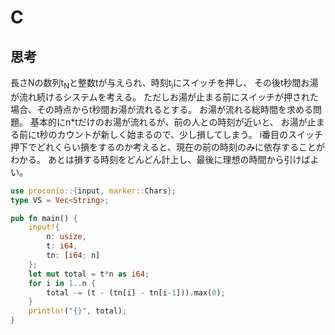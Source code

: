# C
## 思考
長さNの数列t<sub>N</sub>と整数tが与えられ、時刻t<sub>i</sub>にスイッチを押し、
その後t秒間お湯が流れ続けるシステムを考える。
ただしお湯が止まる前にスイッチが押された場合、その時点からt秒間お湯が流れるとする。
お湯が流れる総時間を求める問題。
基本的にn*tだけのお湯が流れるが、前の人との時刻が近いと、
お湯が止まる前にt秒のカウントが新しく始まるので、少し損してしまう。
i番目のスイッチ押下でどれくらい損をするのか考えると、現在の前の時刻のみに依存することがわかる。
あとは損する時刻をどんどん計上し、最後に理想の時間から引けばよい。
```rust
use proconio::{input, marker::Chars};
type VS = Vec<String>;

pub fn main() {
    input!{
        n: usize,
        t: i64,
        tn: [i64; n]
    };
    let mut total = t*n as i64;
    for i in 1..n {
        total -= (t - (tn[i] - tn[i-1])).max(0);
    }
    println!("{}", total);
}
```